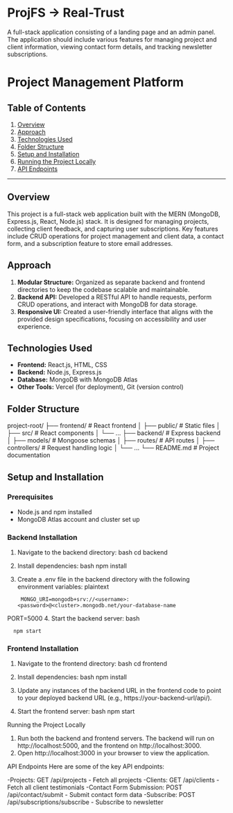 # ProjFS -> Real-Trust
A full-stack application consisting of a landing page and an admin panel. The application should include various features for managing project and client information, viewing contact form details, and tracking newsletter subscriptions.



# Project Management Platform

## Table of Contents

1. [Overview](#overview)
2. [Approach](#approach)
3. [Technologies Used](#technologies-used)
4. [Folder Structure](#folder-structure)
5. [Setup and Installation](#setup-and-installation)
6. [Running the Project Locally](#running-the-project-locally)
7. [API Endpoints](#api-endpoints)

---

## Overview

This project is a full-stack web application built with the MERN (MongoDB, Express.js, React, Node.js) stack. It is designed for managing projects, collecting client feedback, and capturing user subscriptions. Key features include CRUD operations for project management and client data, a contact form, and a subscription feature to store email addresses.

## Approach

1. **Modular Structure:** Organized as separate backend and frontend directories to keep the codebase scalable and maintainable.
2. **Backend API:** Developed a RESTful API to handle requests, perform CRUD operations, and interact with MongoDB for data storage.
3. **Responsive UI:** Created a user-friendly interface that aligns with the provided design specifications, focusing on accessibility and user experience.

## Technologies Used

- **Frontend:** React.js, HTML, CSS
- **Backend:** Node.js, Express.js
- **Database:** MongoDB with MongoDB Atlas
- **Other Tools:** Vercel (for deployment), Git (version control)

## Folder Structure

project-root/ ├── frontend/ # React frontend │ ├── public/ # Static files │ ├── src/ # React components │ └── ... ├── backend/ # Express backend │ ├── models/ # Mongoose schemas │ ├── routes/ # API routes │ ├── controllers/ # Request handling logic │ └── ... └── README.md # Project documentation



## Setup and Installation

### Prerequisites
- Node.js and npm installed
- MongoDB Atlas account and cluster set up

### Backend Installation

1. Navigate to the backend directory:
bash
             cd backend
   
2. Install dependencies:
bash
        npm install

      
3. Create a .env file in the backend directory with the following environment variables:
plaintext

        MONGO_URI=mongodb+srv://<username>:<password>@<cluster>.mongodb.net/your-database-name
PORT=5000
4. Start the backend server:
bash

      npm start

      
### Frontend Installation
1. Navigate to the frontend directory:
bash
      cd frontend
      
2. Install dependencies:
bash
      npm install
      
3. Update any instances of the backend URL in the frontend code to point to your deployed backend URL (e.g., https://your-backend-url/api/).
4. Start the frontend server:
bash
        npm start
        
Running the Project Locally
1. Run both the backend and frontend servers. The backend will run on http://localhost:5000, and the frontend on http://localhost:3000.
2. Open http://localhost:3000 in your browser to view the application.

API Endpoints
Here are some of the key API endpoints:

-Projects: GET /api/projects - Fetch all projects
-Clients: GET /api/clients - Fetch all client testimonials
-Contact Form Submission: POST /api/contact/submit - Submit contact form data
-Subscribe: POST /api/subscriptions/subscribe - Subscribe to newsletter



        
